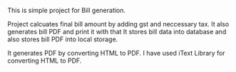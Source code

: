 This is simple project for Bill generation.

Project calcuates final bill amount by adding gst and neccessary tax.
It also generates bill PDF and print it with that It stores bill data into database and also stores bill PDF into local storage.

It generates PDF by converting HTML to PDF.
I have used iText Library for converting HTML to PDF.

